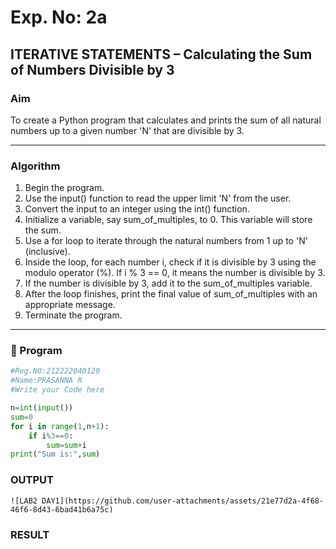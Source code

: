 # Exp. No: 2a  
## ITERATIVE STATEMENTS – Calculating the Sum of Numbers Divisible by 3

###  Aim

  To create a Python program that calculates and prints the sum of all natural numbers up to a given number 'N' that are divisible by 3.

---

###  Algorithm

1.	Begin the program. 
2.	Use the input() function to read the upper limit 'N' from the user. 
3.	Convert the input to an integer using the int() function. 
4.	Initialize a variable, say sum_of_multiples, to 0. This variable will store the sum. 
5.	Use a for loop to iterate through the natural numbers from 1 up to 'N' (inclusive). 
6.	Inside the loop, for each number i, check if it is divisible by 3 using the modulo operator (%). If i % 3 == 0, it means the number is divisible by 3. 
7.	If the number is divisible by 3, add it to the sum_of_multiples variable. 
8.	After the loop finishes, print the final value of sum_of_multiples with an appropriate message. 
9.	Terminate the program.

---

### 🧾 Program

```python
#Reg.NO:212222040120
#Name:PRASANNA R
#Write your Code here

n=int(input())
sum=0
for i in range(1,n+1):
    if i%3==0:
        sum=sum+i
print("Sum is:",sum)

```
### OUTPUT
```
![LAB2 DAY1](https://github.com/user-attachments/assets/21e77d2a-4f68-46f6-8d43-6bad41b6a75c)

```
### RESULT
```

```

